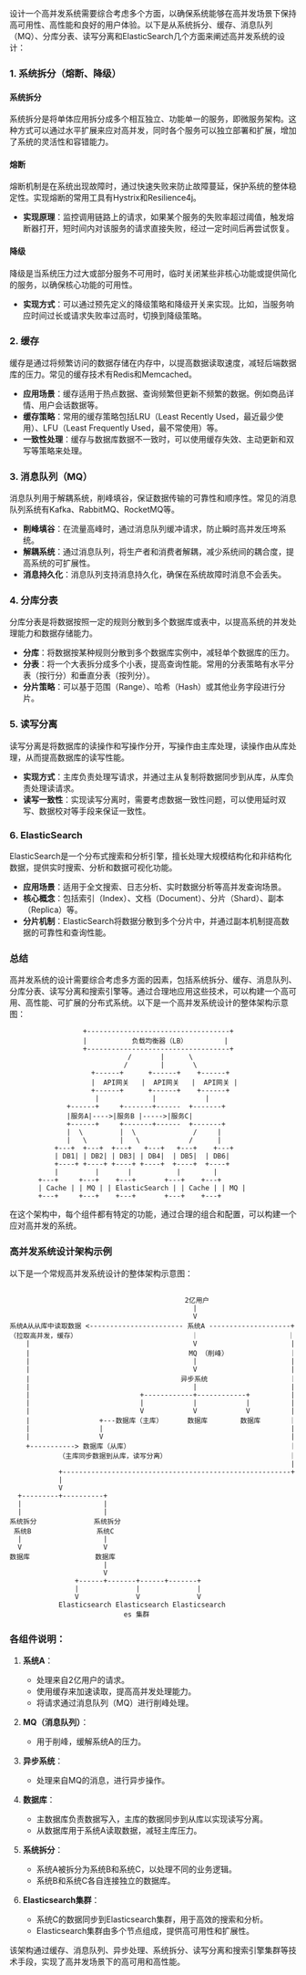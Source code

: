 设计一个高并发系统需要综合考虑多个方面，以确保系统能够在高并发场景下保持高可用性、高性能和良好的用户体验。以下是从系统拆分、缓存、消息队列（MQ）、分库分表、读写分离和ElasticSearch几个方面来阐述高并发系统的设计：

### 1. 系统拆分（熔断、降级）

#### 系统拆分
系统拆分是将单体应用拆分成多个相互独立、功能单一的服务，即微服务架构。这种方式可以通过水平扩展来应对高并发，同时各个服务可以独立部署和扩展，增加了系统的灵活性和容错能力。

#### 熔断
熔断机制是在系统出现故障时，通过快速失败来防止故障蔓延，保护系统的整体稳定性。实现熔断的常用工具有Hystrix和Resilience4j。
- **实现原理**：监控调用链路上的请求，如果某个服务的失败率超过阈值，触发熔断器打开，短时间内对该服务的请求直接失败，经过一定时间后再尝试恢复。

#### 降级
降级是当系统压力过大或部分服务不可用时，临时关闭某些非核心功能或提供简化的服务，以确保核心功能的可用性。
- **实现方式**：可以通过预先定义的降级策略和降级开关来实现。比如，当服务响应时间过长或请求失败率过高时，切换到降级策略。

### 2. 缓存

缓存是通过将频繁访问的数据存储在内存中，以提高数据读取速度，减轻后端数据库的压力。常见的缓存技术有Redis和Memcached。

- **应用场景**：缓存适用于热点数据、查询频繁但更新不频繁的数据。例如商品详情、用户会话数据等。
- **缓存策略**：常用的缓存策略包括LRU（Least Recently Used，最近最少使用）、LFU（Least Frequently Used，最不常使用）等。
- **一致性处理**：缓存与数据库数据不一致时，可以使用缓存失效、主动更新和双写等策略来处理。

### 3. 消息队列（MQ）

消息队列用于解耦系统，削峰填谷，保证数据传输的可靠性和顺序性。常见的消息队列系统有Kafka、RabbitMQ、RocketMQ等。

- **削峰填谷**：在流量高峰时，通过消息队列缓冲请求，防止瞬时高并发压垮系统。
- **解耦系统**：通过消息队列，将生产者和消费者解耦，减少系统间的耦合度，提高系统的可扩展性。
- **消息持久化**：消息队列支持消息持久化，确保在系统故障时消息不会丢失。

### 4. 分库分表

分库分表是将数据按照一定的规则分散到多个数据库或表中，以提高系统的并发处理能力和数据存储能力。

- **分库**：将数据按某种规则分散到多个数据库实例中，减轻单个数据库的压力。
- **分表**：将一个大表拆分成多个小表，提高查询性能。常用的分表策略有水平分表（按行分）和垂直分表（按列分）。
- **分片策略**：可以基于范围（Range）、哈希（Hash）或其他业务字段进行分片。

### 5. 读写分离

读写分离是将数据库的读操作和写操作分开，写操作由主库处理，读操作由从库处理，从而提高数据库的读写性能。

- **实现方式**：主库负责处理写请求，并通过主从复制将数据同步到从库，从库负责处理读请求。
- **读写一致性**：实现读写分离时，需要考虑数据一致性问题，可以使用延时双写、数据校对等手段来保证一致性。

### 6. ElasticSearch

ElasticSearch是一个分布式搜索和分析引擎，擅长处理大规模结构化和非结构化数据，提供实时搜索、分析和数据可视化功能。

- **应用场景**：适用于全文搜索、日志分析、实时数据分析等高并发查询场景。
- **核心概念**：包括索引（Index）、文档（Document）、分片（Shard）、副本（Replica）等。
- **分片机制**：ElasticSearch将数据分散到多个分片中，并通过副本机制提高数据的可靠性和查询性能。

### 总结

高并发系统的设计需要综合考虑多方面的因素，包括系统拆分、缓存、消息队列、分库分表、读写分离和搜索引擎等。通过合理地应用这些技术，可以构建一个高可用、高性能、可扩展的分布式系统。以下是一个高并发系统设计的整体架构示意图：

```
                  +-----------------------------------+
                  |           负载均衡器（LB）         |
                  +-----------------------------------+
                             /       |      \
                            /        |       \
                    +------+      +------+    +------+
                    |  API网关   |  API网关   |  API网关 |
                    +------+      +------+    +------+
                     |             |            |
              +------+     +-------+------  +-------+
              |服务A|---->|服务B |----->|服务C|
              +------+     +-------+------  +-------+
              |  \         |  \              /     |
              |   \        |   \            /      |
           +---+  +---+  +---+   +---+   +---+    +---+
           | DB1| | DB2| | DB3| | DB4|  | DB5|  | DB6|
           +----+ +----+ +----+ +----+  +----+  +----+
           |         |       |           |        |
       +---+     +---+    +---+       +---+    +---+
       | Cache | | MQ | | ElasticSearch | | Cache | | MQ |
       +---+     +---+    +---+       +---+    +---+
```

在这个架构中，每个组件都有特定的功能，通过合理的组合和配置，可以构建一个应对高并发的系统。

### 高并发系统设计架构示例

以下是一个常规高并发系统设计的整体架构示意图：

```
        
                                           2亿用户
                                             |
                                             V
系统A从从库中读取数据 <----------------------- 系统A --------------------+
（拉取高并发，缓存）                            ｜                      ｜
    |                                        V                       |
    |                                       MQ （削峰）               ｜
    |                                        |                       |
    |                                        V                       |
    |                                     异步系统                    ｜
    |                                        |                       |
    |                           +------------+------------+          |
    |                           |            |            |          |
    |                           V            V            V          |
    |                 +---数据库（主库）      数据库        数据库       ｜
    |                 |                                              |
    |                 V                                              |
    +-----------> 数据库（从库）                                       ｜
            （主库同步数据到从库，读写分离）                              ｜  
                                                                     |
            +--------------------------------------------------------+
            |
            V
  +---------+----------+
  |                    |
  |                    |
系统拆分              系统拆分
 系统B                系统C
  |                    |
  V                    V
数据库                数据库
                       |
                       V
                +------+-------+------+-------+
                |              |              |
                V              V              V
            Elasticsearch Elasticsearch Elasticsearch
                            es 集群

```

### 各组件说明：

1. **系统A**：
   - 处理来自2亿用户的请求。
   - 使用缓存来加速读取，提高高并发处理能力。
   - 将请求通过消息队列（MQ）进行削峰处理。

2. **MQ（消息队列）**：
   - 用于削峰，缓解系统A的压力。

3. **异步系统**：
   - 处理来自MQ的消息，进行异步操作。

4. **数据库**：
   - 主数据库负责数据写入，主库的数据同步到从库以实现读写分离。
   - 从数据库用于系统A读取数据，减轻主库压力。

5. **系统拆分**：
   - 系统A被拆分为系统B和系统C，以处理不同的业务逻辑。
   - 系统B和系统C各自连接独立的数据库。

6. **Elasticsearch集群**：
   - 系统C的数据同步到Elasticsearch集群，用于高效的搜索和分析。
   - Elasticsearch集群由多个节点组成，提供高可用性和扩展性。

该架构通过缓存、消息队列、异步处理、系统拆分、读写分离和搜索引擎集群等技术手段，实现了高并发场景下的高可用和高性能。